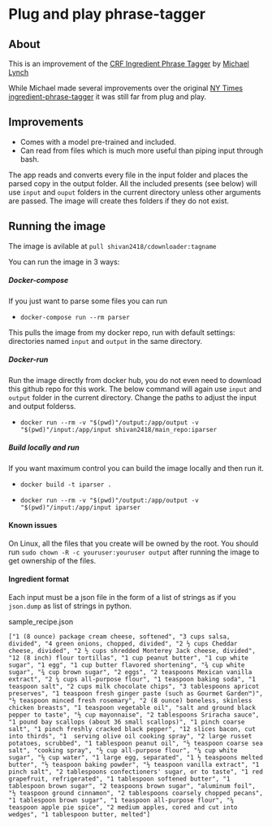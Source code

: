 # Plug and play phrase-tagger


## About
This is an improvement of the [CRF Ingredient Phrase Tagger](https://github.com/mtlynch/ingredient-phrase-tagger) by [Michael Lynch](https://github.com/mtlynch)

While Michael made several improvements over the original [NY Times ingredient-phrase-tagger](https://github.com/NYTimes/ingredient-phrase-tagger)
it was still far from plug and play.

## Improvements
* Comes with a model pre-trained and included.
* Can read from files which is much more useful than piping input through bash.



The app reads and converts every file in the input folder and places the parsed copy in the output folder.
All the included presents (see below) will use `input` and `ouput` folders in the current directory unless other arguments are passed. The image will create thes folders if they do not exist.


## Running the image
The image is avilable at `pull shivan2418/cdownloader:tagname`

You can run the image in 3 ways:

##### Docker-compose
If you just want to parse some files you can run

* ```docker-compose run --rm parser```

This pulls the image from my docker repo, run with default settings: directories named `input` and `output` in the same directory.

##### Docker-run
Run the image directly from docker hub, you do not even need to download this github repo for this work. 
The below command will again use `input` and `output` folder in the current directory. Change the paths to adjust the input and output folderss.
* `docker run --rm -v "$(pwd)"/output:/app/output -v "$(pwd)"/input:/app/input shivan2418/main_repo:iparser`

##### Build locally and run
If you want maximum control you can build the image locally and then run it.  
* ```docker build -t iparser .```

* ```docker run --rm -v "$(pwd)"/output:/app/output -v "$(pwd)"/input:/app/input iparser```


#### Known issues
On Linux, all the files that you create will be owned by the root. You should run `sudo chown -R -c youruser:youruser output` after running the image to get ownership of the files. 
 
#### Ingredient format
Each input must be a json file in the form of a list of strings as if you `json.dump` as list of strings in python.

sample_recipe.json
    
`["1 (8 ounce) package cream cheese, softened", "3 cups salsa, divided", "4 green onions, chopped, divided", "2 ½ cups Cheddar cheese, divided", "2 ½ cups shredded Monterey Jack cheese, divided", "12 (8 inch) flour tortillas", "1 cup peanut butter", "1 cup white sugar", "1 egg", "1 cup butter flavored shortening", "¾ cup white sugar", "¾ cup brown sugar", "2 eggs", "2 teaspoons Mexican vanilla extract", "2 ¼ cups all-purpose flour", "1 teaspoon baking soda", "1 teaspoon salt", "2 cups milk chocolate chips", "3 tablespoons apricot preserves", "1 teaspoon fresh ginger paste (such as Gourmet Garden™)", "½ teaspoon minced fresh rosemary", "2 (8 ounce) boneless, skinless chicken breasts", "1 teaspoon vegetable oil", "salt and ground black pepper to taste", "½ cup mayonnaise", "2 tablespoons Sriracha sauce", "1 pound bay scallops (about 36 small scallops)", "1 pinch coarse salt", "1 pinch freshly cracked black pepper", "12 slices bacon, cut into thirds", "1  serving olive oil cooking spray", "2 large russet potatoes, scrubbed", "1 tablespoon peanut oil", "½ teaspoon coarse sea salt", "cooking spray", "½ cup all-purpose flour", "¼ cup white sugar", "⅛ cup water", "1 large egg, separated", "1 ½ teaspoons melted butter", "½ teaspoon baking powder", "½ teaspoon vanilla extract", "1 pinch salt", "2 tablespoons confectioners' sugar, or to taste", "1 red grapefruit, refrigerated", "1 tablespoon softened butter", "1 tablespoon brown sugar", "2 teaspoons brown sugar", "aluminum foil", "½ teaspoon ground cinnamon", "2 tablespoons coarsely chopped pecans", "1 tablespoon brown sugar", "1 teaspoon all-purpose flour", "¼ teaspoon apple pie spice", "2 medium apples, cored and cut into wedges", "1 tablespoon butter, melted"]`




